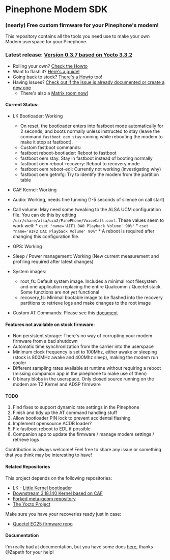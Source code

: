 # Pinephone Modem SDK

### (nearly) Free custom firmware for your Pinephone's modem!

This repository contains all the tools you need use to make your own Modem userspace for your Pinephone.

### Latest release: [Version 0.3.7 based on Yocto 3.3.2](https://github.com/Biktorgj/pinephone_modem_sdk/releases/tag/0.3.7)

- Rolling your own? [Check the Howto](https://github.com/Biktorgj/pinephone_modem_sdk/blob/hardknott/docs/HOWTO.md)
- Want to flash it? [Here's a guide!](https://github.com/Biktorgj/pinephone_modem_sdk/blob/hardknott/docs/FLASHING.md)
- Going back to stock? [There's a Howto](https://github.com/Biktorgj/pinephone_modem_sdk/blob/hardknott/docs/RECOVERY.md) too!
- Having issues? [Check out if the issue is already documented or create a new one](https://github.com/Biktorgj/pinephone_modem_sdk/issues)
  - There's also a [Matrix room now!](https://matrix.to/#/#pinephone_modem_sdk-issue-9:matrix.org)

#### Current Status:
* LK Bootloader: Working
  * On reset, the bootloader enters into fastboot mode automatically for 2 seconds, and boots normally unless instructed to stay (leave the command `fastboot oem stay` running while rebooting the modem to make it stop at fastboot).
   * Custom fastboot commands:
    * fastboot reboot-bootlader: Reboot to fastboot
    * fastboot oem stay: Stay in fastboot instead of booting normally
    * fastboot oem reboot-recovery: Reboot to recovery mode
    * fastboot oem reboot-edl: Currently not working (investigating why)
    * fastboot oem getmfg: Try to identify the modem from the partition table

* CAF Kernel: Working
* Audio: Working, needs fine tunning (1-5 seconds of silence on call start)
* Call volume: May need some tweaking to the ALSA UCM configuration file. You can do this by editing `/usr/share/alsa/ucm2/PinePhone/VoiceCall.conf`. These values seem to work well:
      * `cset "name='AIF1 DA0 Playback Volume' 90%"`
      * `cset "name='AIF2 DAC Playback Volume' 90%"`
      * A reboot is required after changing this configuration file.
* GPS: Working
* Sleep / Power management: Working (New current measurement and profiling required after latest changes)
* System images:
  * root_fs: Default system image. Includes a minimal root filesystem and one application replacing the entire Qualcomm / Quectel stack. Some functions are not yet functional
  * recovery_fs: Minimal bootable image to be flashed into the recovery partitions to retrieve logs and make changes to the root image
* Custom AT Commands: Please see this [document](https://github.com/Biktorgj/pinephone_modem_sdk/blob/0.3.5/docs/AT_INTERFACE.md#custom-commands-in-this-firmware)

#### Features not available on stock firmware:
 * Non persistent storage: There's no way of corrupting your modem firmware from a bad shutdown
 * Automatic time synchronization from the carrier into the userspace
 * Minimum clock frequency is set to 100Mhz, either awake or sleeping (stock is 800MHz awake and 400Mhz sleep), making the modem run cooler
 * Different sampling rates available at runtime without requiring a reboot (missing companion app in the pinephone to make use of them)
 * 0 binary blobs in the userspace. Only closed source running on the modem are TZ Kernel and ADSP firmware
#### TODO
 1. Find fixes to support dynamic rate settings in the Pinephone
 2. Finish and tidy up the AT command handling stuff
 3. Allow bootloader PIN lock to prevent accidental flashing
 4. Implement opensource ACDB loader?
 5. Fix fastboot reboot to EDL if possible
 6. Companion app to update the firmware / manage modem settings / retrieve logs
 
 Contribution is always welcome! Feel free to share any issue or something that you think may be interesting to have!

#### Related Repositories
This project depends on the following repositories:
* LK - [Little Kernel bootloader](https://github.com/Biktorgj/quectel_lk)
* [Downstream 3.18.140 Kernel based on CAF](https://github.com/Biktorgj/quectel_eg25_kernel)
* [Forked meta-qcom repository](https://github.com/Biktorgj/meta-qcom)
* [The Yocto Project](https://yoctoproject.org)

Make sure you have your recoveries ready just in case:
* [Quectel EG25 firmware repo](https://github.com/Biktorgj/quectel_eg25_recovery)

#### Documentation
I'm really bad at documentation, but you have some docs [here](https://github.com/Biktorgj/pinephone_modem_sdk/tree/hardknott/docs), thanks @Zapeth for your help!

